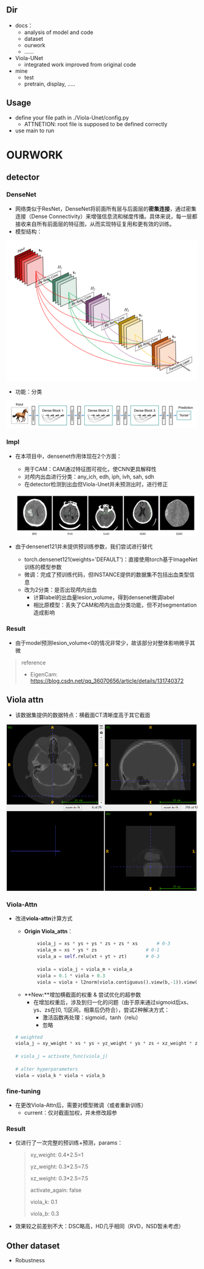 ## Dir

* docs：
  * analysis of model and code
  * dataset
  * ourwork
  * ......
* Viola-UNet
  * integrated work improved from original code
* mine
  * test
  * pretrain, display, .....



## Usage

* define your file path in ./Viola-Unet/config.py
  * ATTNETION: root file is supposed to be defined correctly
* use main to run



# OURWORK

## detector

### DenseNet

* 网络类似于ResNet，DenseNet将前面所有层与后面层的**密集连接**，通过密集连接（Dense Connectivity）来增强信息流和梯度传播。具体来说，每一层都接收来自所有前面层的特征图，从而实现特征复用和更有效的训练。
* 模型结构：

![image-20240530145719741](./assets/image-20240530145719741.png)

* 功能：分类

![image-20240530150504326](./assets/image-20240530150504326.png)

### Impl

* 在本项目中，densenet作用体现在2个方面：
  * 用于CAM：CAM通过特征图可视化，使CNN更具解释性
  * 对颅内出血进行分类：any_ich, edh, iph, ivh, sah, sdh
  * 在detector检测到出血但Viola-Unet并未预测出时，进行修正
  
  ![image-20240530153412558](./assets/image-20240530153412558.png)
  
* 由于densenet121并未提供预训练参数，我们尝试进行替代

  * torch.densenet121(weights='DEFAULT')：直接使用torch基于ImageNet训练的模型参数
  * 微调：完成了预训练代码，但INSTANCE提供的数据集不包括出血类型信息
  * 改为2分类：是否出现颅内出血
    * 计算label的出血量lesion_volume，得到densenet微调label
    * 相比原模型：丢失了CAM和颅内出血分类功能，但不对segmentation造成影响

### Result

* 由于model预测lesion_volume<0的情况非常少，故该部分对整体影响微乎其微


> reference
>
> * EigenCam: https://blog.csdn.net/qq_36070656/article/details/131740372



## Viola attn

* 该数据集提供的数据特点：横截面CT清晰度高于其它截面

<img src="./assets/image-20240530161155491.png" alt="image-20240530161155491" style="zoom:80%;" />

### Viola-Attn

* 改进**viola-attn**计算方式

  * **Origin Viola_attn**：

  ```python
          viola_j = xs * ys + ys * zs + zs * xs       # 0-3
          viola_m = xs * ys * zs                  # 0-1  
          viola_a = self.relu(xt + yt + zt)       # 0-3
  
          viola = viola_j + viola_m + viola_a
          viola = 0.1 * viola + 0.3 
          viola = viola + l2norm(viola.contiguous().view(b,-1)).view(b,c,h,w,d)  
  ```

  * **New:**增加横截面的权重 & 尝试优化的超参数
    * 在增加权重后，涉及到归一化的问题（由于原来通过sigmoid后xs、ys、zs在[0, 1]区间，相乘后仍符合），尝试2种解决方式：
      * 激活函数再处理：sigmoid，tanh（relu）
      * 忽略

  ```python
  # weighted 
  viola_j = xy_weight * xs * ys + yz_weight * ys * zs + xz_weight * zs * xs
  
  # viola_j = activate_func(viola_j)
          
  # alter hyperparameters
  viola = viola_k * viola + viola_b
  ```

### fine-tuning

* 在更改Viola-Attn后，需要对模型微调（或者重新训练）
  * current：仅对截面加权，并未修改超参

### Result

* 仅进行了一次完整的预训练+预测，params：

  > xy_weight: 0.4*2.5=1
  >
  > yz_weight: 0.3*2.5=7.5
  >
  > xz_weight: 0.3*2.5=7.5
  >
  > activate_again: false
  >
  > viola_k: 0.1
  >
  > viola_b: 0.3

* 效果较之前差别不大：DSC略高，HD几乎相同（RVD，NSD暂未考虑）

## Other dataset

* Robustness



